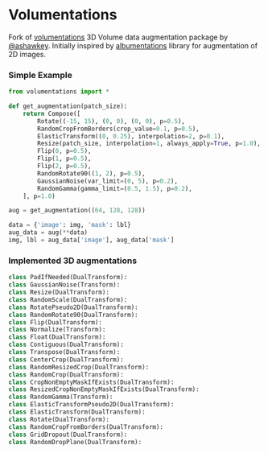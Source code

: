 # Volumentations

Fork of [volumentations](https://github.com/ashawkey/volumentations) 3D Volume data augmentation package by [@ashawkey](https://github.com/ashawkey/).
Initially inspired by [albumentations](https://github.com/albumentations-team/albumentations) library for augmentation of 2D images.

### Simple Example

```python
from volumentations import *

def get_augmentation(patch_size):
    return Compose([
        Rotate((-15, 15), (0, 0), (0, 0), p=0.5),
        RandomCropFromBorders(crop_value=0.1, p=0.5),
        ElasticTransform((0, 0.25), interpolation=2, p=0.1),
        Resize(patch_size, interpolation=1, always_apply=True, p=1.0),
        Flip(0, p=0.5),
        Flip(1, p=0.5),
        Flip(2, p=0.5),
        RandomRotate90((1, 2), p=0.5),
        GaussianNoise(var_limit=(0, 5), p=0.2),
        RandomGamma(gamma_limit=(0.5, 1.5), p=0.2),
    ], p=1.0)

aug = get_augmentation((64, 128, 128))

data = {'image': img, 'mask': lbl}
aug_data = aug(**data)
img, lbl = aug_data['image'], aug_data['mask']
```

### Implemented 3D augmentations

```python
class PadIfNeeded(DualTransform):
class GaussianNoise(Transform):
class Resize(DualTransform):
class RandomScale(DualTransform):
class RotatePseudo2D(DualTransform):
class RandomRotate90(DualTransform):
class Flip(DualTransform):
class Normalize(Transform):
class Float(DualTransform):
class Contiguous(DualTransform):
class Transpose(DualTransform):
class CenterCrop(DualTransform):
class RandomResizedCrop(DualTransform):
class RandomCrop(DualTransform):
class CropNonEmptyMaskIfExists(DualTransform):
class ResizedCropNonEmptyMaskIfExists(DualTransform):
class RandomGamma(Transform):
class ElasticTransformPseudo2D(DualTransform):
class ElasticTransform(DualTransform):
class Rotate(DualTransform):
class RandomCropFromBorders(DualTransform):
class GridDropout(DualTransform):
class RandomDropPlane(DualTransform):
```

